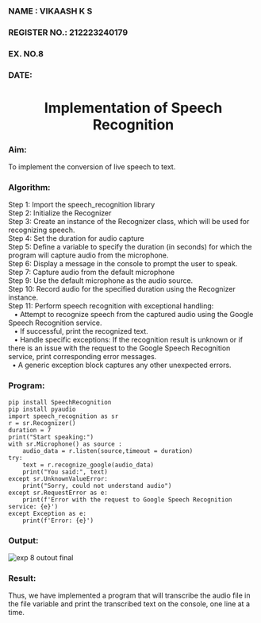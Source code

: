 <H3>NAME : VIKAASH K S</H3>
<H3>REGISTER NO.: 212223240179</H3>
<H3>EX. NO.8</H3>
<H3>DATE: </H3>
<H1 ALIGN =CENTER>Implementation of Speech Recognition</H1>

<H3>Aim:</H3> 
 To implement the conversion of live speech to text.<BR>
 
<h3>Algorithm:</h3>
Step 1: Import the speech_recognition library<Br>
Step 2: Initialize the Recognizer<Br>
Step 3: Create an instance of the Recognizer class, which will be used for recognizing speech.<Br>
Step 4: Set the duration for audio capture<Br>
Step 5: Define a variable to specify the duration (in seconds) for which the program will capture audio from the microphone.<Br>
Step 6: Display a message in the console to prompt the user to speak.<Br>
Step 7: Capture audio from the default microphone<Br>
Step 9: Use the default microphone as the audio source.<Br>
Step 10: Record audio for the specified duration using the Recognizer instance.<Br>
Step 11: Perform speech recognition with exceptional handling:<Br>
&nbsp&nbsp •	Attempt to recognize speech from the captured audio using the Google Speech Recognition service.<Br>
&nbsp&nbsp •	If successful, print the recognized text.<Br>
&nbsp&nbsp •	Handle specific exceptions: If the recognition result is unknown or if there is an issue with the request to the Google Speech Recognition service, print corresponding error messages.<Br>
&nbsp&nbsp•	A generic exception block captures any other unexpected errors.<Br>

<H3>Program:</H3>

```
pip install SpeechRecognition
pip install pyaudio
import speech_recognition as sr
r = sr.Recognizer()
duration = 7
print("Start speaking:")
with sr.Microphone() as source :
    audio_data = r.listen(source,timeout = duration)
try:
    text = r.recognize_google(audio_data)
    print("You said:", text)
except sr.UnknownValueError:
    print("Sorry, could not understand audio")
except sr.RequestError as e:
    print(f'Error with the request to Google Speech Recognition service: {e}')
except Exception as e:
    print(f'Error: {e}')  
```

<H3> Output:</H3>

![exp 8 outout final](https://github.com/user-attachments/assets/24642085-851a-4fb0-8836-03c9e9c33e82)

<H3> Result:</H3>
Thus, we have implemented a program that will transcribe the audio file in the file variable and print the transcribed text on the console, one line at a time.
